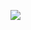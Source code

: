 [![](https://github-readme-stats.vercel.app/api?username=Jaysonjson)](https://github.com/anuraghazra/github-readme-stats)
